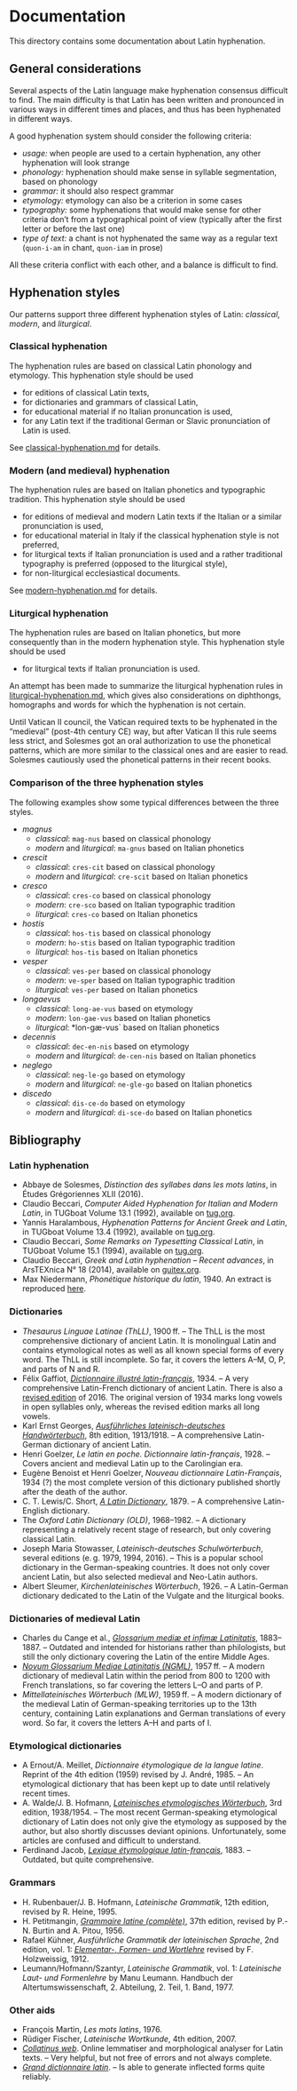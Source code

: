 # Documentation

This directory contains some documentation about Latin hyphenation.

## General considerations

Several aspects of the Latin language make hyphenation consensus difficult to find. The main difficulty is that Latin has been written and pronounced in various ways in different times and places, and thus has been hyphenated in different ways.

A good hyphenation system should consider the following criteria:
- _usage:_ when people are used to a certain hyphenation, any other hyphenation
  will look strange
- _phonology:_ hyphenation should make sense in syllable segmentation, based on
  phonology
- _grammar:_ it should also respect grammar
- _etymology:_ etymology can also be a criterion in some cases
- _typography:_ some hyphenations that would make sense for other criteria
  don’t from a typographical point of view (typically after the first letter or
  before the last one)
- _type of text:_ a chant is not hyphenated the same way as a regular text
  (`quon-i-am` in chant, `quon-iam` in prose)

All these criteria conflict with each other, and a balance is difficult to find.

## Hyphenation styles

Our patterns support three different hyphenation styles of Latin: *classical*,
*modern*, and *liturgical*.

### Classical hyphenation

The hyphenation rules are based on classical Latin phonology and etymology.
This hyphenation style should be used
- for editions of classical Latin texts,
- for dictionaries and grammars of classical Latin,
- for educational material if no Italian pronuncation is used,
- for any Latin text if the traditional German or Slavic pronunciation of Latin
  is used.

See [classical-hyphenation.md](classical-hyphenation.md) for details.

### Modern (and medieval) hyphenation

The hyphenation rules are based on Italian phonetics and typographic tradition.
This hyphenation style should be used
- for editions of medieval and modern Latin texts if the Italian or a similar
  pronunciation is used,
- for educational material in Italy if the classical hyphenation style is not
  preferred,
- for liturgical texts if Italian pronunciation is used and a rather
  traditional typography is preferred (opposed to the liturgical style),
- for non-liturgical ecclesiastical documents.

See [modern-hyphenation.md](modern-hyphenation.md) for details.

### Liturgical hyphenation

The hyphenation rules are based on Italian phonetics, but more consequently
than in the modern hyphenation style. This hyphenation style should be used
- for liturgical texts if Italian pronunciation is used.

An attempt has been made to summarize the liturgical hyphenation rules in [liturgical-hyphenation.md](liturgical-hyphenation.md), which gives also considerations on diphthongs, homographs and words for which the hyphenation is not certain.

Until Vatican II council, the Vatican required texts to be hyphenated in the
“medieval” (post-4th century CE) way, but after Vatican II this rule seems less
strict, and Solesmes got an oral authorization to use the phonetical patterns,
which are more similar to the classical ones and are easier to read. Solesmes
cautiously used the phonetical patterns in their recent books.

### Comparison of the three hyphenation styles

The following examples show some typical differences between the three styles.
- *magnus*
    - *classical*: `mag-nus` based on classical phonology
    - *modern* and *liturgical*: `ma-gnus` based on Italian phonetics
- *crescit*
    - *classical*: `cres-cit` based on classical phonology
    - *modern* and *liturgical*: `cre-scit` based on Italian phonetics
- *cresco*
    - *classical*: `cres-co` based on classical phonology
    - *modern*: `cre-sco` based on Italian typographic tradition
    - *liturgical*: `cres-co` based on Italian phonetics
- *hostis*
    - *classical*: `hos-tis` based on classical phonology
    - *modern*: `ho-stis` based on Italian typographic tradition
    - *liturgical*: `hos-tis` based on Italian phonetics
- *vesper*
    - *classical*: `ves-per` based on classical phonology
    - *modern*: `ve-sper` based on Italian typographic tradition
    - *liturgical*: `ves-per` based on Italian phonetics
- *longaevus*
    - *classical*: `long-ae-vus` based on etymology
    - *modern*: `lon-gae-vus` based on Italian phonetics
    - *liturgical*: *lon-gæ-vus` based on Italian phonetics
- *decennis*
    - *classical*: `dec-en-nis` based on etymology
    - *modern* and *liturgical*: `de-cen-nis` based on Italian phonetics
- *neglego*
    - *classical*: `neg-le-go` based on etymology
    - *modern* and *liturgical*: `ne-gle-go` based on Italian phonetics
- *discedo*
    - *classical*: `dis-ce-do` based on etymology
    - *modern* and *liturgical*: `di-sce-do` based on Italian phonetics

## Bibliography
### Latin hyphenation
- Abbaye de Solesmes, *Distinction des syllabes dans les mots latins*, in
  Études Grégoriennes XLII (2016).
- Claudio Beccari, *Computer Aided Hyphenation for Italian and Modern Latin*,
  in TUGboat Volume 13.1 (1992), available on
  [tug.org](https://tug.org/TUGboat/tb13-1/tb34becc.pdf).
- Yannis Haralambous, *Hyphenation Patterns for Ancient Greek and Latin*, in
  TUGboat Volume 13.4 (1992), available on
  [tug.org](https://tug.org/TUGboat/tb13-4/tb37hara-hyfgl.pdf).
- Claudio Beccari, *Some Remarks on Typesetting Classical Latin*, in TUGboat
  Volume 15.1 (1994), available on
  [tug.org](https://tug.org/TUGboat/tb15-1/tb42becc-ancient.pdf).
- Claudio Beccari, *Greek and Latin hyphenation – Recent advances*, in
  ArsTEXnica N° 18 (2014), available on
  [guitex.org](http://www.guitex.org/home/images/ArsTeXnica/AT018/GreekLatinHyphens.pdf).
- Max Niedermann, *Phonétique historique du latin*, 1940. An extract is
  reproduced [here](liturgical-hyphenation.md#Phonétique-historique-du-latin).

### Dictionaries
- *Thesaurus Linguae Latinae (ThLL)*, 1900 ff. – The ThLL is the most
  comprehensive dictionary of ancient Latin. It is monolingual Latin and
  contains etymological notes as well as all known special forms of every word.
  The ThLL is still incomplete. So far, it covers the letters A–M, O, P, and
  parts of N and R.
- Félix Gaffiot, [*Dictionnaire illustré
  latin-français*](https://www.lexilogos.com/latin/gaffiot.php), 1934. – A very
  comprehensive Latin-French dictionary of ancient Latin. There is also a
  [revised edition](http://gerardgreco.free.fr/spip.php?article43&lang=fr) of
  2016. The original version of 1934 marks long vowels in open syllables only,
  whereas the revised edition marks all long vowels.
- Karl Ernst Georges, [*Ausführliches lateinisch-deutsches
  Handwörterbuch*](http://www.zeno.org/Georges-1913), 8th edition, 1913/1918. –
  A comprehensive Latin-German dictionary of ancient Latin.
- Henri Goelzer, *Le latin en poche. Dictionnaire latin-français*, 1928. –
  Covers ancient and medieval Latin up to the Carolingian era.
- Eugène Benoist et Henri Goelzer, *Nouveau dictionnaire Latin-Français*, 1934 (?) the most complete version of this dictionary published shortly after the death of the author.
- C. T. Lewis/C. Short, [*A Latin
  Dictionary*](http://www.perseus.tufts.edu/hopper/text?doc=Perseus%3atext%3a1999.04.0059),
  1879. – A comprehensive Latin-English dictionary.
- The *Oxford Latin Dictionary (OLD)*, 1968–1982. – A dictionary representing a
  relatively recent stage of research, but only covering classical Latin.
- Joseph Maria Stowasser, *Lateinisch-deutsches Schulwörterbuch*, several
  editions (e. g. 1979, 1994, 2016). – This is a popular school dictionary in
  the German-speaking countries. It does not only cover ancient Latin, but also
  selected medieval and Neo-Latin authors.
- Albert Sleumer, *Kirchenlateinisches Wörterbuch*, 1926. – A Latin-German
  dictionary dedicated to the Latin of the Vulgate and the liturgical books.

### Dictionaries of medieval Latin
- Charles du Cange et al., [*Glossarium mediæ et infimæ
  Latinitatis*](http://ducange.enc.sorbonne.fr/), 1883–1887. – Outdated and
  intended for historians rather than philologists, but still the only
  dictionary covering the Latin of the entire Middle Ages.
- [*Novum Glossarium Mediae Latinitatis (NGML)*](http://glossaria.eu/ngml/),
  1957 ff. – A modern dictionary of medieval Latin within the period from 800
  to 1200 with French translations, so far covering the letters L–O and parts
  of P.
- *Mittellateinisches Wörterbuch (MLW)*, 1959 ff. – A modern dictionary of the
  medieval Latin of German-speaking territories up to the 13th century,
  containing Latin explanations and German translations of every word. So far,
  it covers the letters A–H and parts of I.

### Etymological dictionaries
- A Ernout/A. Meillet, *Dictionnaire étymologique de la langue latine*.
  Reprint of the 4th edition (1959) revised by J. André, 1985. – An
  etymological dictionary that has been kept up to date until relatively recent
  times.
- A. Walde/J. B. Hofmann, [*Lateinisches etymologisches
  Wörterbuch*](https://archive.org/details/walde/), 3rd edition, 1938/1954. –
  The most recent German-speaking etymological dictionary of Latin does not
  only give the etymology as supposed by the author, but also shortly discusses
  deviant opinions. Unfortunately, some articles are confused and difficult to
  understand.
- Ferdinand Jacob, [*Lexique étymologique
  latin-français*](https://archive.org/stream/LexiqueEtymologiqueLatin-franais),
  1883. – Outdated, but quite comprehensive.

### Grammars
- H. Rubenbauer/J. B. Hofmann, *Lateinische Grammatik*, 12th edition, revised
  by R. Heine, 1995.
- H. Petitmangin, [*Grammaire latine
  (complète)*](https://archive.org/details/PetitmanginLatinGrammaire/), 37th
  edition, revised by P.-N. Burtin and A. Pitou, 1956.
- Rafael Kühner, *Ausführliche Grammatik der lateinischen Sprache*, 2nd
  edition, vol. 1: [*Elementar-, Formen- und
  Wortlehre*](https://archive.org/details/ausfhrlichegra01khuoft/) revised by
  F. Holzweissig, 1912.
- Leumann/Hofmann/Szantyr, *Lateinische Grammatik*, vol. 1: *Lateinische Laut-
  und Formenlehre* by Manu Leumann. Handbuch der Altertumswissenschaft, 2.
  Abteilung, 2. Teil, 1. Band, 1977.

### Other aids
- François Martin, *Les mots latins*, 1976.
- Rüdiger Fischer, *Lateinische Wortkunde*, 4th edition, 2007.
- [*Collatinus web*](https://outils.biblissima.fr/en/collatinus-web/). Online
  lemmatiser and morphological analyser for Latin texts. – Very helpful, but
  not free of errors and not always complete.
- [*Grand dictionnaire latin*](https://www.grand-dictionnaire-latin.com/). – Is
  able to generate inflected forms quite reliably.
